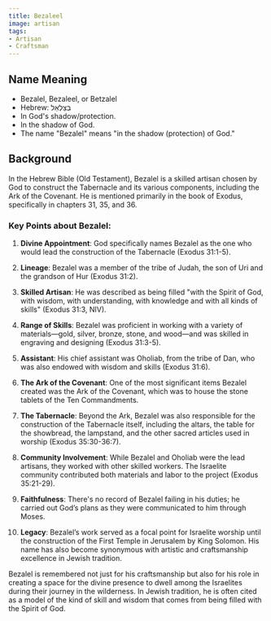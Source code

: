 ```yaml
---
title: Bezaleel
image: artisan
tags:
- Artisan
- Craftsman
---
```


## Name Meaning

- Bezalel, Bezaleel, or Betzalel
- Hebrew: בְּצַלְאֵל
- In God's shadow/protection.
- In the shadow of God.
- The name "Bezalel" means "in the shadow (protection) of God."

## Background

In the Hebrew Bible (Old Testament), Bezalel is a skilled artisan chosen by God to construct the Tabernacle and its various components, including the Ark of the Covenant. He is mentioned primarily in the book of Exodus, specifically in chapters 31, 35, and 36.

### Key Points about Bezalel:

1. **Divine Appointment**: God specifically names Bezalel as the one who would lead the construction of the Tabernacle (Exodus 31:1-5).

2. **Lineage**: Bezalel was a member of the tribe of Judah, the son of Uri and the grandson of Hur (Exodus 31:2).

3. **Skilled Artisan**: He was described as being filled "with the Spirit of God, with wisdom, with understanding, with knowledge and with all kinds of skills" (Exodus 31:3, NIV).

4. **Range of Skills**: Bezalel was proficient in working with a variety of materials—gold, silver, bronze, stone, and wood—and was skilled in engraving and designing (Exodus 31:3-5).

5. **Assistant**: His chief assistant was Oholiab, from the tribe of Dan, who was also endowed with wisdom and skills (Exodus 31:6).

6. **The Ark of the Covenant**: One of the most significant items Bezalel created was the Ark of the Covenant, which was to house the stone tablets of the Ten Commandments.

7. **The Tabernacle**: Beyond the Ark, Bezalel was also responsible for the construction of the Tabernacle itself, including the altars, the table for the showbread, the lampstand, and the other sacred articles used in worship (Exodus 35:30-36:7).

8. **Community Involvement**: While Bezalel and Oholiab were the lead artisans, they worked with other skilled workers. The Israelite community contributed both materials and labor to the project (Exodus 35:21-29).

9. **Faithfulness**: There's no record of Bezalel failing in his duties; he carried out God’s plans as they were communicated to him through Moses.

10. **Legacy**: Bezalel’s work served as a focal point for Israelite worship until the construction of the First Temple in Jerusalem by King Solomon. His name has also become synonymous with artistic and craftsmanship excellence in Jewish tradition.

Bezalel is remembered not just for his craftsmanship but also for his role in creating a space for the divine presence to dwell among the Israelites during their journey in the wilderness. In Jewish tradition, he is often cited as a model of the kind of skill and wisdom that comes from being filled with the Spirit of God.
